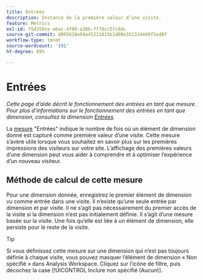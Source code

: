 ```yaml
---
title: Entrées
description: Instance de la première valeur d’une visite.
feature: Metrics
exl-id: f5d359ce-e6ac-4f80-a30b-ff78cc5fc8dc
source-git-commit: d095628e94a45221815b1d08e35132de09f5ed8f
workflow-type: tm+mt
source-wordcount: '191'
ht-degree: 89%

---
```


# Entrées

*Cette page d’aide décrit le fonctionnement des entrées en tant que mesure. Pour plus d’informations sur le fonctionnement des entrées en tant que dimension, consultez la dimension [Entrées](../dimensions/entry-dimensions.md).*

La [mesure](overview.md) &quot;Entrées&quot; indique le nombre de fois où un élément de dimension donné est capturé comme première valeur d’une visite. Cette mesure s’avère utile lorsque vous souhaitez en savoir plus sur les premières impressions des visiteurs sur votre site. L’affichage des premières valeurs d’une dimension peut vous aider à comprendre et à optimiser l’expérience d’un nouveau visiteur.

## Méthode de calcul de cette mesure

Pour une dimension donnée, enregistrez le premier élément de dimension vu comme entrée dans une visite. Il n’existe qu’une seule entrée par dimension et par visite. Il ne s’agit pas nécessairement du premier accès de la visite si la dimension n’est pas initialement définie. Il s’agit d’une mesure basée sur la visite. Une fois qu’elle est liée à un élément de dimension, elle persiste pour le reste de la visite.

>[!TIP]
>
>Si vous définissez cette mesure sur une dimension qui n’est pas toujours définie à chaque visite, vous pouvez masquer l’élément de dimension « Non spécifié » dans Analysis Workspace. Cliquez sur l’icône de filtre, puis décochez la case [!UICONTROL Inclure non spécifié (Aucun)].
